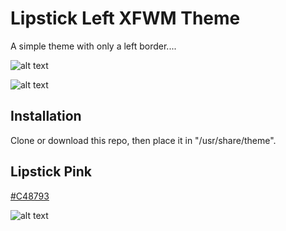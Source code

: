 # Lipstick Left XFWM Theme

A simple theme with only a left border....

![alt text](http://i.imgur.com/bIVnsDe.png "Lipstick Left Theme")

![alt text](http://i.imgur.com/8q8Br9O.png "Lipstick Left Theme Dirty Screenshot")

## Installation

Clone or download this repo, then place it in "/usr/share/theme".

## Lipstick Pink

[#C48793](https://www.computerhope.com/cgi-bin/htmlcolor.pl?c=C48793)

![alt text](https://i.imgur.com/U7xTBLx.jpg "#C48793")
